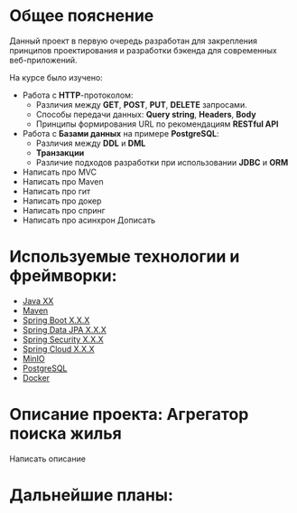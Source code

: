 # Общее пояснение

Данный проект в первую очередь разработан для закрепления принципов проектирования и разработки бэкенда для современных веб-приложений.

На курсе было изучено:

- Работа c **HTTP**-протоколом:
    - Различия между **GET**, **POST**, **PUT**, **DELETE** запросами.
    - Способы передачи данных: **Query string**, **Headers**, **Body**
    - Принципы формирования URL по рекомендациям **RESTful API**
- Работа с **Базами данных** на примере **PostgreSQL**:
    - Различия между **DDL** и **DML**
    - **Транзакции**
    - Различие подходов разработки при использовании **JDBC** и **ORM**
- Написать про MVC
- Написать про Maven
- Написать про гит
- Написать про докер
- Написать про спринг
- Написать про асинхрон
  Дописать

# Используемые технологии и фреймворки:
- [Java XX](https://docs.oracle.com/en/java/javase/17/docs/api/)
- [Maven](https://maven.apache.org/)
- [Spring Boot X.X.X](https://spring.io/projects/spring-boot)
- [Spring Data JPA X.X.X](https://spring.io/projects/spring-data-jpa)
- [Spring Security X.X.X](https://spring.io/projects/spring-security)
- [Spring Cloud X.X.X](https://spring.io/projects/spring-cloud)
- [MinIO](https://min.io/)
- [PostgreSQL](https://www.postgresql.org/)
- [Docker](https://www.docker.com/)
# Описание проекта: Агрегатор поиска жилья

Написать описание

# Дальнейшие планы:
